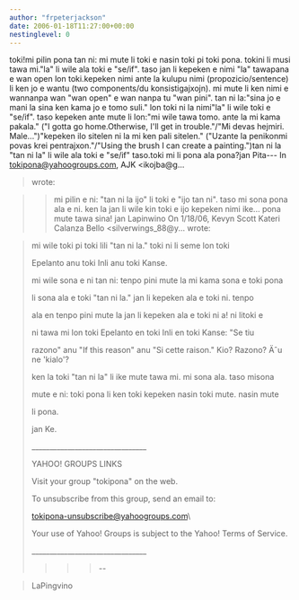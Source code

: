 ```yaml
---
author: "frpeterjackson"
date: 2006-01-18T11:27:00+00:00
nestinglevel: 0
---
```

toki!mi pilin pona tan ni: mi mute li toki e nasin toki pi toki pona. tokini li musi tawa mi."la" li wile ala toki e "se/if". taso jan li kepeken e nimi "la" tawapana e wan open lon toki.kepeken nimi ante la kulupu nimi (propozicio/sentence) li ken jo e wantu (two components/du konsistigajxojn). mi mute li ken nimi e wannanpa wan "wan open" e wan nanpa tu "wan pini". tan ni la:"sina jo e mani la sina ken kama jo e tomo suli." lon toki ni la nimi"la" li wile toki e "se/if". taso kepeken ante mute li lon:"mi wile tawa tomo. ante la mi kama pakala." ("I gotta go home.Otherwise, I'll get in trouble."/"Mi devas hejmiri. Male...")"kepeken ilo sitelen ni la mi ken pali sitelen." ("Uzante la penikonmi povas krei pentrajxon."/"Using the brush I can create a painting.")tan ni la "tan ni la" li wile ala toki e "se/if" taso.toki mi li pona ala pona?jan Pita---
 In [tokipona@yahoogroups.com](mailto://tokipona@yahoogroups.com), AJK <ikojba@g...
> wrote:

>> mi pilin e ni: "tan ni la ijo" li toki e "ijo tan ni". taso mi sona
> pona ala e ni. ken la jan li wile kin toki e ijo kepeken nimi ike...
>> pona mute tawa sina!
>> jan Lapinwino
>> On 1/18/06, Kevyn Scott Kateri Calanza Bello <silverwings\_88@y...
>wrote:

> 
> mi wile toki pi toki lili "tan ni la." toki ni li seme lon toki
> 
> Epelanto anu toki Inli anu toki Kanse.
> 
>> 
> mi wile sona e ni tan ni: tenpo pini mute la mi kama sona e toki pona
> 
> li sona ala e toki "tan ni la." jan li kepeken ala e toki ni. tenpo
> 
> ala en tenpo pini mute la jan li kepeken ala e toki ni a! ni litoki e
> 
> ni tawa mi lon toki Epelanto en toki Inli en toki Kanse: "Se tiu
> 
> razono" anu "If this reason" anu "Si cette raison."
> Kio? Razono? Äˆu ne 'kialo'?
> 
>> 
> ken la toki "tan ni la" li ike mute tawa mi. mi sona ala. taso misona
> 
> mute e ni: toki pona li ken toki kepeken nasin toki mute. nasin mute
> 
> li pona.
> 
>> 
> jan Ke.
> 
>> 
>> 
>> 
>> 
>> 
>> 
> \_\_\_\_\_\_\_\_\_\_\_\_\_\_\_\_\_\_\_\_\_\_\_\_\_\_\_\_\_\_\_\_
> 
> YAHOO! GROUPS LINKS
> 
>> 
>> 
> Visit your group "tokipona" on the web.
> 
>> 
> To unsubscribe from this group, send an email to:
> 
> [tokipona-unsubscribe@yahoogroups.com](mailto://tokipona-unsubscribe@yahoogroups.com)\
> 
>> 
> Your use of Yahoo! Groups is subject to the Yahoo! Terms of Service.
> 
>> 
> \_\_\_\_\_\_\_\_\_\_\_\_\_\_\_\_\_\_\_\_\_\_\_\_\_\_\_\_\_\_\_\_
> 
>>>> --

> LaPingvino
>